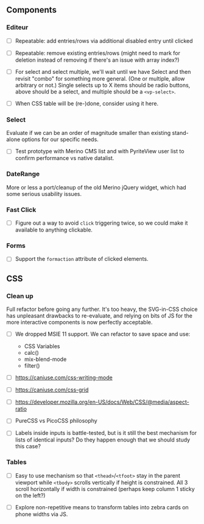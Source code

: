 ## Components

### Editeur

- [ ] Repeatable: add entries/rows via additional disabled entry until clicked

- [ ] Repeatable: remove existing entries/rows (might need to mark for deletion instead of removing if there's an issue with array index?)

- [ ] For select and select multiple, we'll wait until we have Select and then revisit "combo" for something more general.  (One or multiple, allow arbitrary or not.)  Single selects up to X items should be radio buttons, above should be a select, and multiple should be a `<vp-select>`.

- [ ] When CSS table will be (re-)done, consider using it here.

### Select

Evaluate if we can be an order of magnitude smaller than existing stand-alone options for our specific needs.

- [ ] Test prototype with Merino CMS list and with PyriteView user list to confirm performance vs native datalist.

### DateRange

More or less a port/cleanup of the old Merino jQuery widget, which had some serious usability issues.

### Fast Click

- [ ] Figure out a way to avoid `click` triggering twice, so we could make it available to anything clickable.

### Forms

- [ ] Support the `formaction` attribute of clicked elements.

## CSS

### Clean up

Full refactor before going any further.  It's too heavy, the SVG-in-CSS choice has unpleasant drawbacks to re-evaluate, and relying on bits of JS for the more interactive components is now perfectly acceptable.

- [ ] We dropped MSIE 11 support. We can refactor to save space and use:
    * CSS Variables
	* calc()
	* mix-blend-mode
	* filter()

- [ ] https://caniuse.com/css-writing-mode

- [ ] https://caniuse.com/css-grid

- [ ] https://developer.mozilla.org/en-US/docs/Web/CSS/@media/aspect-ratio

- [ ] PureCSS vs PicoCSS philosophy

- [ ] Labels inside inputs is battle-tested, but is it still the best mechanism for lists of identical inputs?  Do they happen enough that we should study this case?

### Tables

- [ ] Easy to use mechanism so that `<thead>`/`<tfoot>` stay in the parent viewport while `<tbody>` scrolls vertically if height is constrained.  All 3 scroll horizontally if width is constrained (perhaps keep column 1 sticky on the left?)

- [ ] Explore non-repetitive means to transform tables into zebra cards on phone widths via JS.

